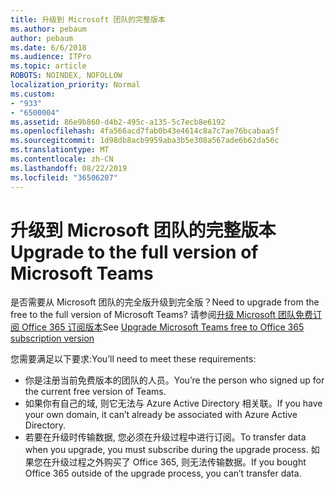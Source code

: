 ```yaml
---
title: 升级到 Microsoft 团队的完整版本
ms.author: pebaum
author: pebaum
ms.date: 6/6/2018
ms.audience: ITPro
ms.topic: article
ROBOTS: NOINDEX, NOFOLLOW
localization_priority: Normal
ms.custom:
- "933"
- "6500004"
ms.assetid: 86e9b860-d4b2-495c-a135-5c7ecb8e6192
ms.openlocfilehash: 4fa566acd7fab0b43e4614c8a7c7ae76bcabaa5f
ms.sourcegitcommit: 1d98db8acb9959aba3b5e308a567ade6b62da56c
ms.translationtype: MT
ms.contentlocale: zh-CN
ms.lasthandoff: 08/22/2019
ms.locfileid: "36506207"
---
```

# <a name="upgrade-to-the-full-version-of-microsoft-teams"></a><span data-ttu-id="5e3e7-102">升级到 Microsoft 团队的完整版本</span><span class="sxs-lookup"><span data-stu-id="5e3e7-102">Upgrade to the full version of Microsoft Teams</span></span>

<span data-ttu-id="5e3e7-103">是否需要从 Microsoft 团队的完全版升级到完全版？</span><span class="sxs-lookup"><span data-stu-id="5e3e7-103">Need to upgrade from the free to the full version of Microsoft Teams?</span></span> <span data-ttu-id="5e3e7-104">请参阅[升级 Microsoft 团队免费订阅 Office 365 订阅版本](https://docs.microsoft.com/microsoftteams/upgrade-freemium)</span><span class="sxs-lookup"><span data-stu-id="5e3e7-104">See [Upgrade Microsoft Teams free to Office 365 subscription version](https://docs.microsoft.com/microsoftteams/upgrade-freemium)</span></span>

<span data-ttu-id="5e3e7-105">您需要满足以下要求:</span><span class="sxs-lookup"><span data-stu-id="5e3e7-105">You’ll need to meet these requirements:</span></span>

- <span data-ttu-id="5e3e7-106">你是注册当前免费版本的团队的人员。</span><span class="sxs-lookup"><span data-stu-id="5e3e7-106">You’re the person who signed up for the current free version of Teams.</span></span>
- <span data-ttu-id="5e3e7-107">如果你有自己的域, 则它无法与 Azure Active Directory 相关联。</span><span class="sxs-lookup"><span data-stu-id="5e3e7-107">If you have your own domain, it can’t already be associated with Azure Active Directory.</span></span>
- <span data-ttu-id="5e3e7-108">若要在升级时传输数据, 您必须在升级过程中进行订阅。</span><span class="sxs-lookup"><span data-stu-id="5e3e7-108">To transfer data when you upgrade, you must subscribe during the upgrade process.</span></span> <span data-ttu-id="5e3e7-109">如果您在升级过程之外购买了 Office 365, 则无法传输数据。</span><span class="sxs-lookup"><span data-stu-id="5e3e7-109">If you bought Office 365 outside of the upgrade process, you can’t transfer data.</span></span>

